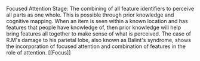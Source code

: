 Focused Attention Stage: The combining of all feature identifiers to perceive all parts as one whole. This is possible through prior knowledge and cognitive mapping. When an item is seen within a known location and has features that people have knowledge of, then prior knowledge will help bring features all together to make sense of what is perceived. The case of R.M's damage to his parietal lobe, also known as Balint's syndrome, shows the incorporation of focused attention and combination of features in the role of attention.
[[Focus]]